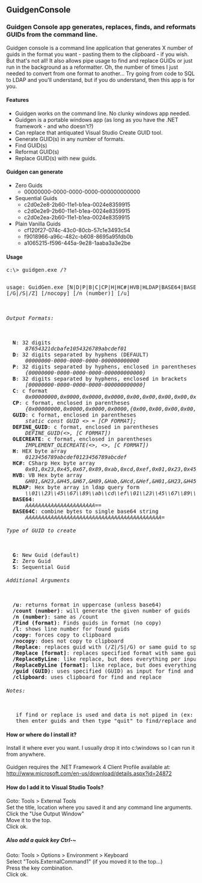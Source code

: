 <h2>GuidgenConsole</h2>

<h3>Guidgen Console app generates, replaces, finds, and reformats GUIDs from the command line.</h3>
<p>
Guidgen console is a command line application that generates X number of guids in the format you want - pasting them to the clipboard - if you wish. But that's not all! It also allows pipe usage to find and replace GUIDs or just run in the background as a reformatter. Oh, the number of times I just needed to convert from one format to another... Try going from code to SQL to LDAP and you'll understand, but if you do understand, then this app is for you.
</p>

<h4>Features</h4>
<ul>
	<li>Guidgen works on the command line. No clunky windows app needed.</li>
 	<li>Guidgen is a portable windows app (as long as you have the .NET framework - and who doesn't?)</li>
 	<li>Can replace that antiquated Visual Studio Create GUID tool.</li>
 	<li>Generate GUID(s) in any number of formats.</li>
 	<li>Find GUID(s)</li>
 	<li>Reformat GUID(s)</li>
 	<li>Replace GUID(s) with new guids.</li>
</ul>

<h4>Guidgen can generate</h4>
<ul>
	<li>Zero Guids
   	<ul><li>00000000-0000-0000-0000-000000000000</li></ul>
  </li>
	<li>Sequential Guids
   <ul><li>c2d0e2e8-2b60-11e1-b1ea-0024e8359915</li>
   <li>c2d0e2e9-2b60-11e1-b1ea-0024e8359915</li>
   <li>c2d0e2ea-2b60-11e1-b1ea-0024e8359915</li></ul>
  </li>
	<li>Plain Vanilla Guids
   <ul><li>cf120f27-074c-43c0-80cb-57c1e3493c54</li>
   <li>f9018966-a96c-482c-b608-8695a95fdb0b</li>
   <li>a1065215-f596-445a-9e28-1aaba3a3e2be</li></ul>
  </li>
</ul>
 
<h4>Usage</h4>
<pre>
c:\> guidgen.exe /?

usage: GuidGen.exe [N|D|P|B|C|CP|H|HC#|HVB|HLDAP|BASE64|BASE64C] [/G|/S|/Z] [/nocopy] [/n (number)] [/u]<br/>
<h6>Output Formats:</h6>
  <b>N</b>: 32 digits
      <i>87654321dcbafe1054326789abcdef01</i>
  <b>D</b>: 32 digits separated by hyphens (DEFAULT)
      <i>00000000-0000-0000-0000-000000000000</i>
  <b>P</b>: 32 digits separated by hyphens, enclosed in parentheses
      <i>{00000000-0000-0000-0000-000000000000}</i>
  <b>B</b>: 32 digits separated by hyphens, enclosed in brackets
      <i>[00000000-0000-0000-0000-000000000000]</i>
  <b>C</b>: c format
      <i>0x00000000,0x0000,0x0000,0x0000,0x00,0x00,0x00,0x00,0x00,0x00</i>
  <b>CP</b>: c format, enclosed in parentheses
      <i>{0x00000000,0x0000,0x0000,0x0000,{0x00,0x00,0x00,0x00,0x00,0x00}}</i>
  <b>GUID</b>: c format, enclosed in parentheses
      <i>static const GUID <> = [CP FORMAT];</i>
  <b>DEFINE_GUID</b>: c format, enclosed in parentheses
      <i>DEFINE_GUID(<>, [C FORMAT])</i>
  <b>OLECREATE</b>: c format, enclosed in parentheses
      <i>IMPLEMENT_OLECREATE(<>, <>, [C FORMAT])</i>
  <b>H</b>: HEX byte array
      <i>0123456789abcdef0123456789abcdef</i>
  <b>HC#</b>: CSharp Hex byte array
      <i>0x01,0x23,0x45,0x67,0x89,0xab,0xcd,0xef,0x01,0x23,0x45,0x67,0x89,0xab,0xcd,0xef</i>
  <b>HVB</b>: VB Hex byte array
      <i>&H01,&H23,&H45,&H67,&H89,&Hab,&Hcd,&Hef,&H01,&H23,&H45,&H67,&H89,&Hab,&Hcd,&Hef</i>
  <b>HLDAP</b>: Hex byte array in ldap query form
      <i>\\01\\23\\45\\67\\89\\ab\\cd\\ef\\01\\23\\45\\67\\89\\ab\\cd\\ef</i>
  <b>BASE64</b>:
      <i>AAAAAAAAAAAAAAAAAAAAAA==</i>
  <b>BASE64C</b>: combine bytes to single base64 string
      <i>AAAAAAAAAAAAAAAAAAAAAAAAAAAAAAAAAAAAAAAAAAA=</i>
<h6>Type of GUID to create</h6>
  <b>G</b>: New Guid (default)
  <b>Z</b>: Zero Guid
  <b>S</b>: Sequential Guid
<h6>Additional Arguments</h6>
  <b>/u</b>: returns format in uppercase (unless base64)
  <b>/count (number)</b>: will generate the given number of guids
  <b>/n (number)</b>: same as /count
  <b>/Find (format)</b>: Finds guids in format (no copy)
  <b>/l</b>: shows line number for found guids
  <b>/copy</b>: forces copy to clipboard
  <b>/nocopy</b>: does not copy to clipboard
  <b>/Replace</b>: replaces guid with (/Z|/S|/G) or same guid to specified output format (nocopy) (no-BASE64C)
  <b>/Replace [format]</b>: replaces specified format with same guid or new guid if (/Z|/S|/G) is specified to specified output format (nocopy)
  <b>/ReplaceByLine</b>: like replace, but does everything per input line. (see above)
  <b>/ReplaceByLine [format]</b>: like replace, but does everything per input line. (see above)
  <b>/guid (GUID)</b>: uses specified (GUID) as input for find and replace.
  <b>/clipboard</b>: uses clipboard for find and replace
<h6>Notes:</h6>
   if find or replace is used and data is not piped in (ex: more find.txt | guidgen /find) 
   then enter guids and then type "quit" to find/replace and end.
</pre>	

<h4>How or where do I install it?</h4>
 Install it where ever you want. I usually drop it into c:\windows so I can run it from anywhere.<br/><br/>
 Guidgen requires the .NET Framework 4 Client Profile available at: <a href="http://www.microsoft.com/en-us/download/details.aspx?id=24872">http://www.microsoft.com/en-us/download/details.aspx?id=24872</a>

<h4>How do I add it to Visual Studio Tools?</h4>
 Goto: Tools > External Tools<br/>
 Set the title, location where you saved it and any command line arguments.<br/>
 Click the "Use Output Window"<br/>
 Move it to the top.<br/>
 Click ok.<br/>

 <h5>Also add a quick key Ctrl-~</h5>
  Goto: Tools > Options > Environment > Keyboard <br/>
  Select "Tools.ExternalCommand1" (if you moved it to the top...)<br/>
  Press the key combination. <br/>
  Click ok. <br/>
</pre>